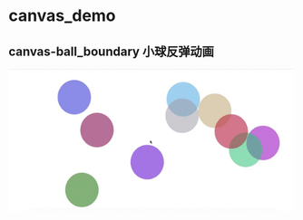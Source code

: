# canvas_demo
## canvas-ball_boundary 小球反弹动画
![avatar](https://github.com/Boice123/canvas_demo/blob/master/public/img/README/ball.gif)
